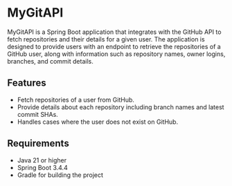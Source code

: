 # MyGitAPI

MyGitAPI is a Spring Boot application that integrates with the GitHub API to fetch repositories and their details
for a given user. The application is designed to provide users with an endpoint to retrieve the repositories of a 
GitHub user, along with information such as repository names, owner logins, branches, and commit details.

## Features

- Fetch repositories of a user from GitHub.
- Provide details about each repository including branch names and latest commit SHAs.
- Handles cases where the user does not exist on GitHub.

## Requirements

- Java 21 or higher
- Spring Boot 3.4.4
- Gradle for building the project
